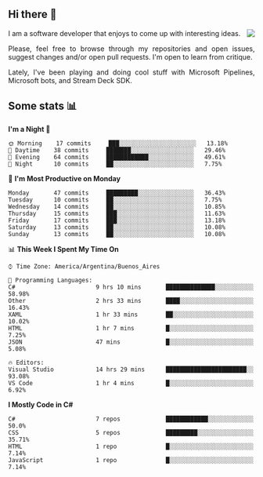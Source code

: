 ## Hi there :slightly_smiling_face:

<img src="https://github-readme-stats.vercel.app/api?username=victorgrycuk&show_icons=true&count_private=true&title_color=F7941E&icon_color=F7941E" align="right">

<p align="justify">
I am a software developer that enjoys to come up with interesting ideas.
<p/>

<p align= "justify">
Please, feel free to browse through my repositories and open issues, suggest changes and/or open pull requests. I'm open to learn from critique.
<p/>

<p align= "justify">
Lately, I've been playing and doing cool stuff with Microsoft Pipelines, Microsoft bots, and Stream Deck SDK.
<p/>

## Some stats :bar_chart:
<!--START_SECTION:waka-->
**I'm a Night 🦉** 

```text
🌞 Morning    17 commits     ███░░░░░░░░░░░░░░░░░░░░░░   13.18% 
🌆 Daytime    38 commits     ███████░░░░░░░░░░░░░░░░░░   29.46% 
🌃 Evening    64 commits     ████████████░░░░░░░░░░░░░   49.61% 
🌙 Night      10 commits     ██░░░░░░░░░░░░░░░░░░░░░░░   7.75%

```
📅 **I'm Most Productive on Monday** 

```text
Monday       47 commits     █████████░░░░░░░░░░░░░░░░   36.43% 
Tuesday      10 commits     ██░░░░░░░░░░░░░░░░░░░░░░░   7.75% 
Wednesday    14 commits     ██░░░░░░░░░░░░░░░░░░░░░░░   10.85% 
Thursday     15 commits     ███░░░░░░░░░░░░░░░░░░░░░░   11.63% 
Friday       17 commits     ███░░░░░░░░░░░░░░░░░░░░░░   13.18% 
Saturday     13 commits     ██░░░░░░░░░░░░░░░░░░░░░░░   10.08% 
Sunday       13 commits     ██░░░░░░░░░░░░░░░░░░░░░░░   10.08%

```


📊 **This Week I Spent My Time On** 

```text
⌚︎ Time Zone: America/Argentina/Buenos_Aires

💬 Programming Languages: 
C#                       9 hrs 10 mins       ██████████████░░░░░░░░░░░   58.98% 
Other                    2 hrs 33 mins       ████░░░░░░░░░░░░░░░░░░░░░   16.43% 
XAML                     1 hr 33 mins        ██░░░░░░░░░░░░░░░░░░░░░░░   10.02% 
HTML                     1 hr 7 mins         █░░░░░░░░░░░░░░░░░░░░░░░░   7.25% 
JSON                     47 mins             █░░░░░░░░░░░░░░░░░░░░░░░░   5.08%

🔥 Editors: 
Visual Studio            14 hrs 29 mins      ███████████████████████░░   93.08% 
VS Code                  1 hr 4 mins         █░░░░░░░░░░░░░░░░░░░░░░░░   6.92%

```

**I Mostly Code in C#** 

```text
C#                       7 repos             ████████████░░░░░░░░░░░░░   50.0% 
CSS                      5 repos             █████████░░░░░░░░░░░░░░░░   35.71% 
HTML                     1 repo              █░░░░░░░░░░░░░░░░░░░░░░░░   7.14% 
JavaScript               1 repo              █░░░░░░░░░░░░░░░░░░░░░░░░   7.14%

```



<!--END_SECTION:waka-->
